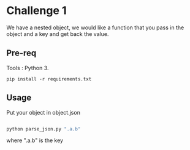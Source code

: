 # Challenge 1

We have a nested object, we would like a function that you pass in the object and a key and get back the value.

## Pre-req
Tools : Python 3.
```
pip install -r requirements.txt
```
## Usage

Put your object in object.json

```bash

python parse_json.py ".a.b"

```
where  ".a.b" is the key
